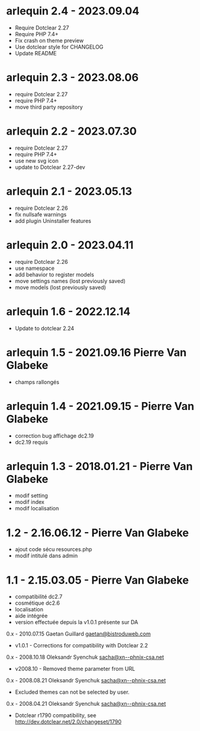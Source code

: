 arlequin 2.4 - 2023.09.04
===========================================================
* Require Dotclear 2.27
* Require PHP 7.4+
* Fix crash on theme preview
* Use dotclear style for CHANGELOG
* Update README

arlequin 2.3 - 2023.08.06
===========================================================
* require Dotclear 2.27
* require PHP 7.4+
* move third party repository

arlequin 2.2 - 2023.07.30
===========================================================
* require Dotclear 2.27
* require PHP 7.4+
* use new svg icon
* update to Dotclear 2.27-dev

arlequin 2.1 - 2023.05.13
===========================================================
* require Dotclear 2.26
* fix nullsafe warnings
* add plugin Uninstaller features

arlequin 2.0 - 2023.04.11
===========================================================
* require Dotclear 2.26
* use namespace
* add behavior to register models
* move settings names (lost previously saved)
* move models (lost previously saved)

arlequin 1.6 - 2022.12.14
===========================================================
* Update to dotclear 2.24

arlequin 1.5 - 2021.09.16 Pierre Van Glabeke
===========================================================
* champs rallongés

arlequin 1.4 - 2021.09.15 - Pierre Van Glabeke
===========================================================
* correction bug affichage dc2.19
* dc2.19 requis

arlequin 1.3 - 2018.01.21 - Pierre Van Glabeke
===========================================================
* modif setting
* modif index
* modif localisation

1.2 - 2.16.06.12 - Pierre Van Glabeke
===========================================================
* ajout code sécu resources.php
* modif intitulé dans admin

1.1 - 2.15.03.05 - Pierre Van Glabeke
===========================================================
* compatibilité dc2.7
* cosmétique dc2.6
* localisation
* aide intégrée
* version effectuée depuis la v1.0.1 présente sur DA

0.x - 2010.07.15  Gaetan Guillard  <gaetan@bistroduweb.com>
* v1.0.1 - Corrections for compatibility with Dotclear 2.2

0.x - 2008.10.18  Oleksandr Syenchuk  <sacha@xn--phnix-csa.net>
* v2008.10 - Removed theme parameter from URL

0.x - 2008.08.21  Oleksandr Syenchuk  <sacha@xn--phnix-csa.net>
* Excluded themes can not be selected by user.

0.x - 2008.04.21  Oleksandr Syenchuk  <sacha@xn--phnix-csa.net>
* Dotclear r1790 compatibility, see
   http://dev.dotclear.net/2.0/changeset/1790
